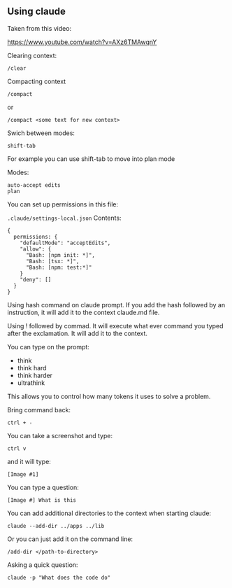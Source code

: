 ## Using claude

Taken from this video:

https://www.youtube.com/watch?v=AXz6TMAwqnY

Clearing context:

``
/clear
``

Compacting context

``
/compact 
``

or 

``
/compact <some text for new context>
``

Swich between modes:

``
shift-tab
``

For example you can use shift-tab to move into plan mode

Modes:

```
auto-accept edits
plan
```

You can set up permissions in this file:

``
.claude/settings-local.json
``
Contents:

```
{
  permissions: {
    "defaultMode": "acceptEdits",
    "allow": {
      "Bash: [npm init: *]",
      "Bash: [tsx: *]",
      "Bash: [npm: test:*]"
    }
    "deny": []
  }
}
```

Using hash command on claude prompt.  If you add the hash followed by an instruction, it will add it to the context claude.md file.

Using ! followed by commad.  It will execute what ever command you typed after the exclamation.  It will add it to the context.

You can type on the prompt:

- think
- think hard
- think harder
- ultrathink

This allows you to control how many tokens it uses to solve a problem.

Bring command back:

``
ctrl + -
``

You can take a screenshot and type:

``
ctrl v
``

and it will type:

``
[Image #1]
``

You can type a question:

``
[Image #] What is this
``

You can add additional directories to the context when starting claude:

``
claude --add-dir ../apps ../lib
``

Or you can just add it on the command line:

``
/add-dir </path-to-directory>
``

Asking a quick question:

``
claude -p "What does the code do"
``
